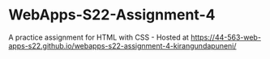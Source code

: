 # WebApps-S22-Assignment-4
A practice assignment for HTML with CSS - Hosted at https://44-563-web-apps-s22.github.io/webapps-s22-assignment-4-kirangundapuneni/
